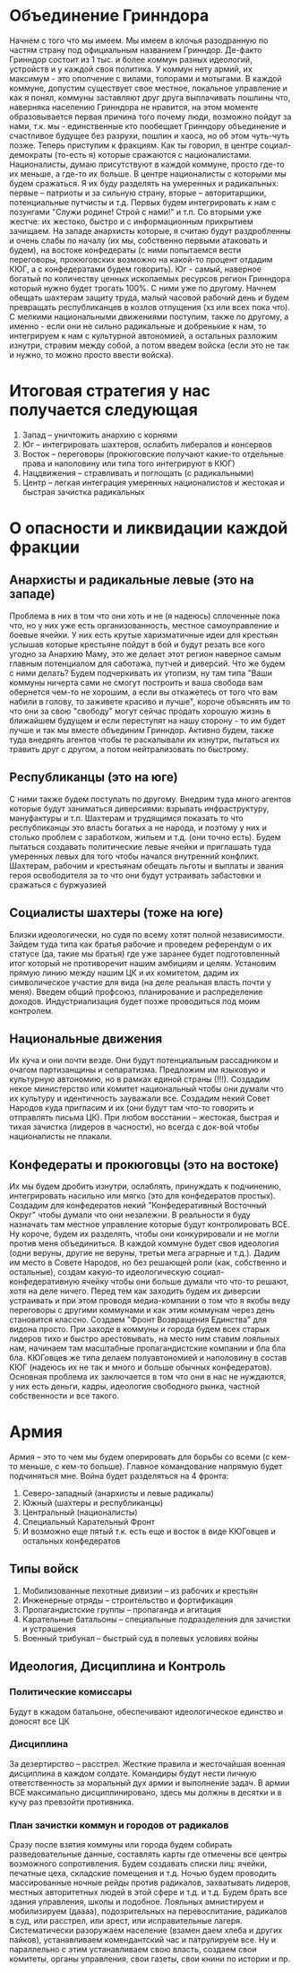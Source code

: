 # Объединение Гринндора
Начнем с того что мы имеем. Мы имеем в клочья разодранную по частям страну под официальным названием Гринндор. Де-факто Гринндор состоит из 1 тыс. и более коммун разных идеологий, устройств и у каждой своя политика. У коммун нету армий, их максимум - это ополчение с вилами, топорами и мотыгами. В каждой коммуне, допустим существует свое местное, локальное управление и как я понял, коммуны заставляют друг друга выплачивать пошлины что, наверняка населению Гринндора не нравится, на этом моменте образовывается первая причина того почему люди, возможно пойдут за нами, т.к. мы - единственные кто пообещает Гринндору объединение и счастливое будущее без разрухи, пошлин и хаоса, но об этом чуть-чуть позже. Теперь приступим к фракциям. Как ты говорил, в центре социал-демократы (то-есть я) которые сражаются с националистами. Националисты, думаю присутствуют в каждой коммуне, просто где-то их меньше, а где-то их больше. В центре националисты с которыми мы будем сражаться. Я их буду разделять на умеренных и радикальных: первые – патриоты и за сильную страну, вторые – авторитарщики, потенциальные путчисты и т.д. Первых будем интегрировать к нам с лозунгами "Служи родине! Строй с нами!" и т.п. Со вторыми уже жестче: их жестоко, быстро и с информационным прикрытием зачищаем. На западе анархисты которые, я считаю будут раздробленны и очень слабы по началу (их мы, собственно первыми атаковать и будем), на востоке конфедераты (с ними попытаемся вести переговоры, прокюговских возможно на какой-то процент отдадим КЮГ, а с конфедератами будем говорить). Юг - самый, наверное богатый по количеству ценных ископаемых ресурсов регион Гринндора который нужно будет трогать 100%. С ними уже по другому. Начнем обещать шахтерам защиту труда, малый часовой рабочий день и будем превращать республиканцев в козлов отпущения (хз или всех пока что). С мелкими национальными движениями поступим, также по другому, а именно - если они не сильно радикальные и добренькие к нам, то интегрируем к нам с культурной автономией, а остальных разложим изнутри, стравим между собой, а потом введем войска (если это не так и нужно, то можно просто ввести войска).
# Итоговая стратегия у нас получается следующая
1. Запад – уничтожить анархию с корнями
2. Юг – интегрировать шахтеров, ослабить либералов и консервов
3. Восток – переговоры (прокюговские получают какие-то отдельные права и наполовину или типа того интегрируют в КЮГ)
4. Нацдвижения – стравливать и поглощать (с радикальными)
5. Центр – легкая интеграция умеренных националистов и жестокая и быстрая зачистка радикальных

# О опасности и ликвидации каждой фракции
## Анархисты и радикальные левые (это на западе)
Проблема в них в том что они хоть и не (я надеюсь) сплоченные пока что, но у них уже есть организованность, местное самоуправление и боевые ячейки. У них есть крутые харизматичные идеи для крестьян услышав которые крестьяне пойдут в бой и будут резать все кого угодно за Анархию Маму, это же делает этот регион наверное самым главным потенциалом для саботажа, путчей и диверсий. Что же будем с ними делать? Будем подчеркивать их утопизм, ну там типа "Ваши коммуны ничерта сами не смогут построить и ваша свобода вам обернется чем-то не хорошим, а если вы откажетесь от того что вам набили в голову, то заживете красиво и лучше", короче объяснять им то что они за свою "свободу" могут сейчас продать хорошую жизнь в ближайшем будущем и если переступят на нашу сторону - то им будет лучше и так мы вместе объединим Гринндор. Активно будем, также туда внедрять агентов чтобы те раскалывали их изнутри, пытаться их травить друг с другом, а потом нейтрализовать по быстрому. 
## Республиканцы (это на юге)
С ними также будем поступать по другому. Внедрим туда много агентов которые будут заниматься диверсиями: взрывать инфраструктуру, мануфактуры и т.п. Шахтерам и трудящимся показать то что республиканцы это власть богатых а не народа, и поэтому у них и столько проблем с заработком, жильем и т.д. (они точно есть). Будем пытаться создавать политические левые ячейки и приглашать туда умеренных левых для того чтобы начался внутренний конфликт. Шахтерам, рабочим и крестьянам обещать льготы и выплаты и звания героя освободителя за то что они будут устраивать забастовки и сражаться с буржуазией
## Социалисты шахтеры (тоже на юге)
Близки идеологически, но судя по всему хотят полной независимости. Зайдем туда типа как братья рабочие и проведем референдум о их статусе (да, такие мы братья)
 где уже заранее будет подготовленный итог который не противоречит нашим амбициям и целям. Установим прямую линию между нашим ЦК и их комитетом, дадим их символическое участие для вида (на деле реальная власть почти у меня). Введем общий профсоюз, планирование и распределение доходов. Индустриализация будет позже проводиться под моим контролем.
## Национальные движения
Их куча и они почти везде. Они будут потенциальным рассадником и очагом партизанщины и сепаратизма. Предложим им языковую и культурную автономию, но в рамках единой страны (!!!). Создадим некое министерство или комитет национальный чтобы они думали что их культуру и идентичность зауважали все. Создадим некий Совет Народов куда пригласим и их (они будут там что-то говорить и отправлять письма ЦК). При любом восстании – жестокая, быстрая и тихая зачистка (лидеров в часности), но всегда с док-вой чтобы националисты не плакали.
## Конфедераты и прокюговцы (это на востоке)
Их мы будем дробить изнутри, ослаблять, принуждать к подчинению, интегрировать насильно или мягко (это для конфедератов простых). Создадим для конфедератов некий "Конфедеративный Восточный Округ" чтобы думали что они незалежни. В реальности я буду назначать там местное управление которые будут контролировать ВСЕ. Ну короче, будем их разделять, чтобы они конкурировали и не могли против меня объединиться. В каждой коммуне будет своя идеология (одни веруны, другие не веруны, третьи мега аграрные и т.д.). Дадим им место в Совете Народов, но без решающей роли (как, собственно и остальные), создам какую-то идеологическую социал-конфедеративную ячейку чтобы они больше думали что что-то решают, хотя на деле ничего. Перед тем как заходить будем их диверсии устраивать и при этом проводя медиа-компании о том что я якобы веду переговоры с другими коммунами и как этим коммунам через день становится классно. Создаем "Фронт Возвращения Единства" для видона просто. При заходе в коммуны и города будем всех старых лидеров тихо и быстро арестовывать, на место ним ставим лояльных нам, начинаем там масштабные пропагандистские компании и бла бла бла. КЮГовцев же типа делаем полуавтономией и наполовину в состав КЮГ (надеюсь их не так и много и больше обычных конфедератов). 
Основная проблема их заключается в том что они в нас не нуждаются, у них есть деньги, кадры, идеология свободного рынка, частной собственности и все такого.
# Армия
Армия – это то чем мы будем оперировать для борьбы со всеми (с кем-то меньше, с кем-то больше). Главное командование напрямую будет подчиняться мне. Война будет разделяться на 4 фронта:
1. Северо-западный (анархисты и левые радикалы)
2. Южный (шахтеры и республиканцы)
3. Центральный (националисты)
4. Специальный Карательный Фронт
5. И возможно еще пятый т.к. есть еще и восток в виде КЮГовцев и остальных конфедератов
## Типы войск
1. Мобилизованные пехотные дивизии – из рабочих и крестьян
2. Инженерные отряды – строительство и фортификация
3. Пропагандистские группы – пропаганда и агитация
4. Карательные батальоны – специальные подразделения для зачистки и устрашения
5. Военный трибунал – быстрый суд в полевых условиях войны
## Идеология, Дисциплина и Контроль
### Политические комиссары
  Будут в кжадом батальоне, обеспечивают идеологическое единство и доносят все ЦК
### Дисциплина
  За дезертирство – расстрел. Жесткие правила и жесточайшая военная дисциплина в каждом солдате. Командиры будут нести личную ответственность за моральный дух армии и выполнение задач. В армии ВСЕ максимально дисциплинировано, здесь мы должны в десятки и в кучу раз превзойти противника. 
### План зачистки коммун и городов от радикалов
  Сразу после взятия коммуны или города будем собирать разведовательные данные, составлять карты где отмечены все центры возможного сопротивления. Будем создавать списки лиц: ячейки, печатные цеха, складские помещения и т.д. Ночью будем проводить массированные ночные рейды против радикалов, захватывать лидеров, местных авторитетных людей в этой сфере и т.д. и т.д. Будем брать все здания управления, школы и подобное. Лояльных амнистируем и мобилизируем (даааа), подозрительных на перевоспитание, радикалов в суд, или расстрел, или арест, или исправительные лагеря. Систематически разоружаем население (взамен даем хлеба и других пайков), устанавливаем комендантский час и патрулируем все. Ну и параллельно с этим устанавливаем свою власть, создаем свои комитеты, органы управления, свои газеты, свои книни по истории и пр. 
